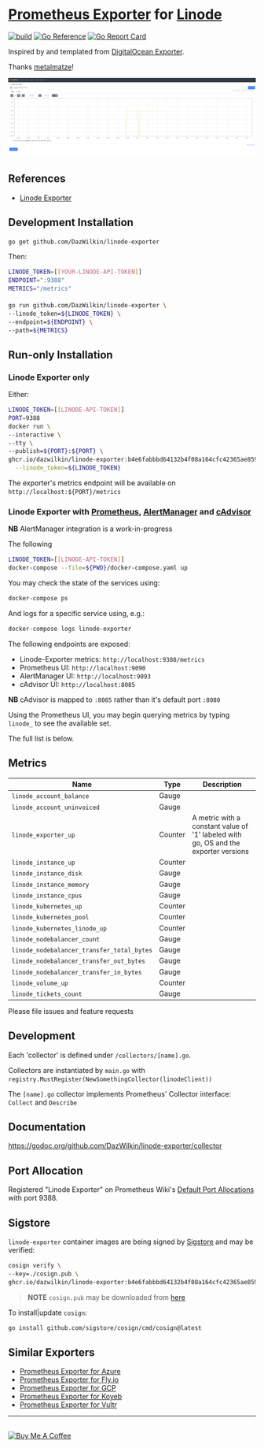 # [Prometheus Exporter](https://prometheus.io/docs/instrumenting/exporters/) for [Linode](https://www.linode.com)

[![build](https://github.com/DazWilkin/linode-exporter/actions/workflows/build.yml/badge.svg)](https://github.com/DazWilkin/linode-exporter/actions/workflows/build.yml)
[![Go Reference](https://pkg.go.dev/badge/github.com/DazWilkin/linode-exporter.svg)](https://pkg.go.dev/github.com/DazWilkin/linode-exporter)
[![Go Report Card](https://goreportcard.com/badge/github.com/DazWilkin/linode-exporter)](https://goreportcard.com/report/github.com/DazWilkin/linode-exporter)

Inspired by and templated from [DigitalOcean Exporter](https://github.com/metalmatze/digitalocean_exporter).

Thanks [metalmatze](https://github.com/metalmatze)!

![](images/linode_instance_count.png)

## References

+ [Linode Exporter](https://pretired.dazwilkin.com/posts/191218/)

## Development Installation

```bash
go get github.com/DazWilkin/linode-exporter
```
Then:
```bash
LINODE_TOKEN=[[YOUR-LINODE-API-TOKEN]]
ENDPOINT=":9388"
METRICS="/metrics"

go run github.com/DazWilkin/linode-exporter \
--linode_token=${LINODE_TOKEN} \
--endpoint=${ENDPOINT} \
--path=${METRICS}
```

## Run-only Installation

### Linode Exporter only

Either:
```bash
LINODE_TOKEN=[[LINODE-API-TOKEN]]
PORT=9388
docker run \
--interactive \
--tty \
--publish=${PORT}:${PORT} \
ghcr.io/dazwilkin/linode-exporter:b4e6fabbbd64132b4f08a164cfc42365ae859d50 \
  --linode_token=${LINODE_TOKEN}
```

The exporter's metrics endpoint will be available on `http://localhost:${PORT}/metrics`

### Linode Exporter with [Prometheus](https://prometheus.io), [AlertManager](https://prometheus.io/docs/alerting/alertmanager/) and [cAdvisor](https://github.com/google/cadvisor)

**NB** AlertManager integration is a work-in-progress

The following 
```bash
LINODE_TOKEN=[[LINODE-API-TOKEN]]
docker-compose --file=${PWD}/docker-compose.yaml up
```
You may check the state of the services using:
```bash
docker-compose ps
```
And logs for a specific service using, e.g.:
```bash
docker-compose logs linode-exporter
```
The following endpoints are exposed:
+ Linode-Exporter metrics: `http://localhost:9388/metrics`
+ Prometheus UI: `http://localhost:9090`
+ AlertManager UI: `http://localhost:9093`
+ cAdvisor UI: `http://localhost:8085` 

**NB** cAdvisor is mapped to `:8085` rather than it's default port `:8080`

Using the Prometheus UI, you may begin querying metrics by typing `linode_` to see the available set.

The full list is below.

## Metrics

| Name                                         | Type    | Description
| ----                                         | ----    | -----------
| `linode_account_balance`                     | Gauge   |
| `linode_account_uninvoiced`                  | Gauge   |
| `linode_exporter_up`                         | Counter | A metric with a constant value of '1' labeled with go, OS and the exporter versions
| `linode_instance_up`                         | Counter |
| `linode_instance_disk`                       | Gauge   |
| `linode_instance_memory`                     | Gauge   |
| `linode_instance_cpus`                       | Gauge   |
| `linode_kubernetes_up`                       | Counter |
| `linode_kubernetes_pool`                     | Counter |
| `linode_kubernetes_linode_up`                | Counter |
| `linode_nodebalancer_count`                  | Gauge   |
| `linode_nodebalancer_transfer_total_bytes`   | Gauge   |
| `linode_nodebalancer_transfer_out_bytes`     | Gauge   |
| `linode_nodebalancer_transfer_in_bytes`      | Gauge   |
| `linode_volume_up`                           | Counter |
| `linode_tickets_count`                       | Gauge   |

Please file issues and feature requests

## Development

Each 'collector' is defined under `/collectors/[name].go`.

Collectors are instantiated by `main.go` with `registry.MustRegister(NewSomethingCollector(linodeClient))`

The `[name].go` collector implements Prometheus' Collector interface: `Collect` and `Describe`

## Documentation

https://godoc.org/github.com/DazWilkin/linode-exporter/collector

## Port Allocation

Registered "Linode Exporter" on Prometheus Wiki's [Default Port Allocations](https://github.com/prometheus/prometheus/wiki/Default-port-allocations#exporters-starting-at-9100) with port 9388.

## Sigstore

`linode-exporter` container images are being signed by [Sigstore](https://www.sigstore.dev/) and may be verified:

```bash
cosign verify \
--key=./cosign.pub \
ghcr.io/dazwilkin/linode-exporter:b4e6fabbbd64132b4f08a164cfc42365ae859d50
```

> **NOTE** `cosign.pub` may be downloaded from [here](./cosign.pub)

To install|update `cosign`:
```bash
go install github.com/sigstore/cosign/cmd/cosign@latest
```

## Similar Exporters

+ [Prometheus Exporter for Azure](https://github.com/DazWilkin/azure-exporter)
+ [Prometheus Exporter for Fly.io](https://github.com/DazWilkin/fly-exporter)
+ [Prometheus Exporter for GCP](https://github.com/DazWilkin/gcp-exporter)
+ [Prometheus Exporter for Koyeb](https://github.com/DazWilkin/koyeb-exporter)
+ [Prometheus Exporter for Vultr](https://github.com/DazWilkin/vultr-exporter)

<hr/>
<br/>
<a href="https://www.buymeacoffee.com/dazwilkin" target="_blank"><img src="https://cdn.buymeacoffee.com/buttons/default-orange.png" alt="Buy Me A Coffee" height="41" width="174"></a>
